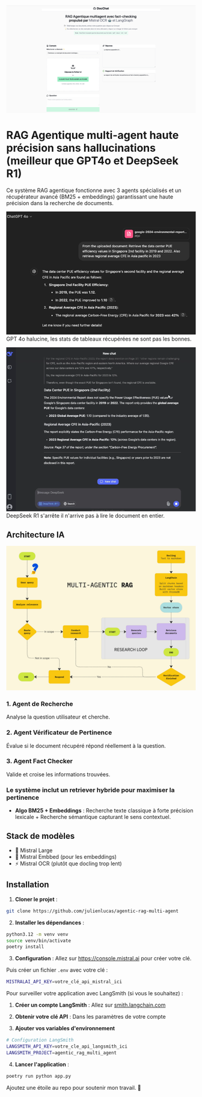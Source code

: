 ![RAG Agentique multi-agent Header](./static/header.png)

# RAG Agentique multi-agent haute précision sans hallucinations (meilleur que GPT4o et DeepSeek R1)

Ce système RAG agentique fonctionne avec 3 agents spécialisés et un récupérateur avancé (BM25 + embeddings) garantissant une haute précision dans la recherche de documents.


![Image 1](./static/chatgpt-test.png)
GPT 4o halucine, les stats de tableaux récupérées ne sont pas les bonnes.

![Image 2](./static/deepseek-test.png)
DeepSeek R1 s'arrête il n'arrive pas à lire le document en entier.

## Architecture IA

![Projet Overview](./static/project-overview.jpg)

### 1. **Agent de Recherche**
Analyse la question utilisateur et cherche.

### 2. **Agent Vérificateur de Pertinence**
Évalue si le document récupéré répond réellement à la question.

### 3. **Agent Fact Checker**
Valide et croise les informations trouvées.

### Le système inclut un retriever hybride pour maximiser la pertinence
- **Algo BM25 + Embeddings** : Recherche texte classique à forte précision lexicale + Recherche sémantique capturant le sens contextuel.

## Stack de modèles
- 💎 Mistral Large
- 🧠 Mistral Embbed (pour les embeddings)
- ⚡ Mistral OCR (plutôt que docling trop lent)

## Installation

1. **Cloner le projet** :
```bash
git clone https://github.com/julienlucas/agentic-rag-multi-agent
```

2. **Installer les dépendances** :
```bash
python3.12 -m venv venv
source venv/bin/activate
poetry install
```

3. **Configuration** :
Allez sur https://console.mistral.ai pour créer votre clé.

Puis créer un fichier `.env` avec votre clé :
```bash
MISTRALAI_API_KEY=votre_clé_api_mistral_ici
```

Pour surveiller votre application avec LangSmith (si vous le souhaitez) :

1. **Créer un compte LangSmith** : Allez sur [smith.langchain.com](https://smith.langchain.com)

2. **Obtenir votre clé API** : Dans les paramètres de votre compte

3. **Ajouter vos variables d'environnement**
```bash
# Configuration LangSmith
LANGSMITH_API_KEY=votre_cle_api_langsmith_ici
LANGSMITH_PROJECT=agentic_rag_multi_agent
```

4. **Lancer l'application** :
```bash
poetry run python app.py
```

Ajoutez une étoile au repo pour soutenir mon travail. 🙏
